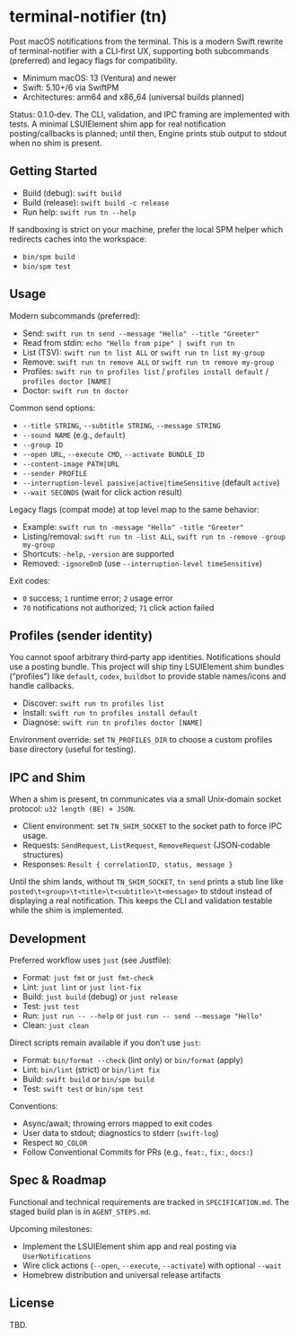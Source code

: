 # terminal-notifier (tn)

Post macOS notifications from the terminal. This is a modern Swift rewrite of terminal-notifier with a CLI‑first UX, supporting both subcommands (preferred) and legacy flags for compatibility.

- Minimum macOS: 13 (Ventura) and newer
- Swift: 5.10+/6 via SwiftPM
- Architectures: arm64 and x86_64 (universal builds planned)

Status: 0.1.0‑dev. The CLI, validation, and IPC framing are implemented with tests. A minimal LSUIElement shim app for real notification posting/callbacks is planned; until then, Engine prints stub output to stdout when no shim is present.


## Getting Started

- Build (debug): `swift build`
- Build (release): `swift build -c release`
- Run help: `swift run tn --help`

If sandboxing is strict on your machine, prefer the local SPM helper which redirects caches into the workspace:

- `bin/spm build`
- `bin/spm test`


## Usage

Modern subcommands (preferred):

- Send: `swift run tn send --message "Hello" --title "Greeter"`
- Read from stdin: `echo "Hello from pipe" | swift run tn`
- List (TSV): `swift run tn list ALL` or `swift run tn list my-group`
- Remove: `swift run tn remove ALL` or `swift run tn remove my-group`
- Profiles: `swift run tn profiles list` / `profiles install default` / `profiles doctor [NAME]`
- Doctor: `swift run tn doctor`

Common send options:

- `--title STRING`, `--subtitle STRING`, `--message STRING`
- `--sound NAME` (e.g., `default`)
- `--group ID`
- `--open URL`, `--execute CMD`, `--activate BUNDLE_ID`
- `--content-image PATH|URL`
- `--sender PROFILE`
- `--interruption-level passive|active|timeSensitive` (default `active`)
- `--wait SECONDS` (wait for click action result)

Legacy flags (compat mode) at top level map to the same behavior:

- Example: `swift run tn -message "Hello" -title "Greeter"`
- Listing/removal: `swift run tn -list ALL`, `swift run tn -remove -group my-group`
- Shortcuts: `-help`, `-version` are supported
- Removed: `-ignoreDnD` (use `--interruption-level timeSensitive`)

Exit codes:

- `0` success; `1` runtime error; `2` usage error
- `70` notifications not authorized; `71` click action failed


## Profiles (sender identity)

You cannot spoof arbitrary third‑party app identities. Notifications should use a posting bundle. This project will ship tiny LSUIElement shim bundles (“profiles”) like `default`, `codex`, `buildbot` to provide stable names/icons and handle callbacks.

- Discover: `swift run tn profiles list`
- Install: `swift run tn profiles install default`
- Diagnose: `swift run tn profiles doctor [NAME]`

Environment override: set `TN_PROFILES_DIR` to choose a custom profiles base directory (useful for testing).


## IPC and Shim

When a shim is present, tn communicates via a small Unix‑domain socket protocol: `u32 length (BE) + JSON`.

- Client environment: set `TN_SHIM_SOCKET` to the socket path to force IPC usage.
- Requests: `SendRequest`, `ListRequest`, `RemoveRequest` (JSON‑codable structures)
- Responses: `Result { correlationID, status, message }`

Until the shim lands, without `TN_SHIM_SOCKET`, `tn send` prints a stub line like `posted\t<group>\t<title>\t<subtitle>\t<message>` to stdout instead of displaying a real notification. This keeps the CLI and validation testable while the shim is implemented.


## Development

Preferred workflow uses `just` (see Justfile):

- Format: `just fmt` or `just fmt-check`
- Lint: `just lint` or `just lint-fix`
- Build: `just build` (debug) or `just release`
- Test: `just test`
- Run: `just run -- --help` or `just run -- send --message "Hello"`
- Clean: `just clean`

Direct scripts remain available if you don’t use `just`:

- Format: `bin/format --check` (lint only) or `bin/format` (apply)
- Lint: `bin/lint` (strict) or `bin/lint fix`
- Build: `swift build` or `bin/spm build`
- Test: `swift test` or `bin/spm test`

Conventions:

- Async/await; throwing errors mapped to exit codes
- User data to stdout; diagnostics to stderr (`swift-log`)
- Respect `NO_COLOR`
- Follow Conventional Commits for PRs (e.g., `feat:`, `fix:`, `docs:`)


## Spec & Roadmap

Functional and technical requirements are tracked in `SPECIFICATION.md`. The staged build plan is in `AGENT_STEPS.md`.

Upcoming milestones:

- Implement the LSUIElement shim app and real posting via `UserNotifications`
- Wire click actions (`--open`, `--execute`, `--activate`) with optional `--wait`
- Homebrew distribution and universal release artifacts


## License

TBD.
